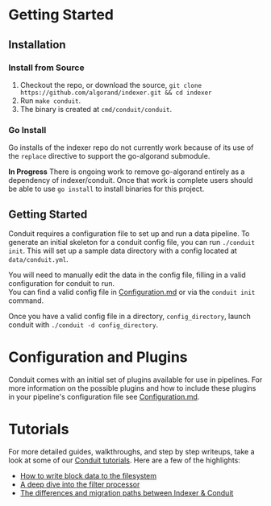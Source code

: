 # Getting Started


## Installation

### Install from Source

1. Checkout the repo, or download the source, `git clone https://github.com/algorand/indexer.git && cd indexer`
2. Run `make conduit`.
3. The binary is created at `cmd/conduit/conduit`.

### Go Install

Go installs of the indexer repo do not currently work because of its use of the `replace` directive to support the 
go-algorand submodule. 

**In Progress**
There is ongoing work to remove go-algorand entirely as a dependency of indexer/conduit. Once
that work is complete users should be able to use `go install` to install binaries for this project.

## Getting Started

Conduit requires a configuration file to set up and run a data pipeline. To generate an initial skeleton for a conduit
config file, you can run `./conduit init`. This will set up a sample data directory with a config located at
`data/conduit.yml`.

You will need to manually edit the data in the config file, filling in a valid configuration for conduit to run.  
You can find a valid config file in [Configuration.md](Configuration.md) or via the `conduit init` command.

Once you have a valid config file in a directory, `config_directory`, launch conduit with `./conduit -d config_directory`.


# Configuration and Plugins
Conduit comes with an initial set of plugins available for use in pipelines. For more information on the possible
plugins and how to include these plugins in your pipeline's configuration file see [Configuration.md](Configuration.md).

# Tutorials
For more detailed guides, walkthroughs, and step by step writeups, take a look at some of our
[Conduit tutorials](./tutorials). Here are a few of the highlights:
* [How to write block data to the filesystem](./tutorials/WritingBlocksToFile.md)
* [A deep dive into the filter processor](./tutorials/FilterDeepDive.md)
* [The differences and migration paths between Indexer & Conduit](./tutorials/IndexerMigration.md)
